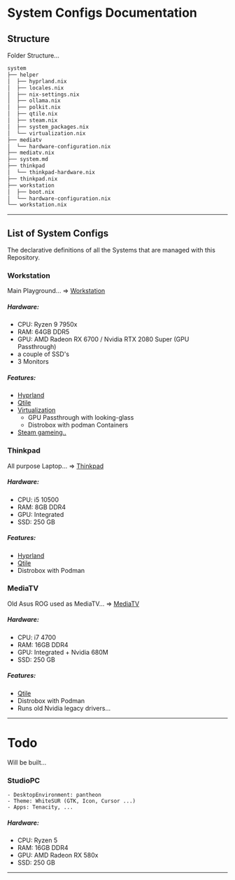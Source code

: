 # System Configs Documentation

## Structure

Folder Structure...
```bash
system
├── helper
│  ├── hyprland.nix
│  ├── locales.nix
│  ├── nix-settings.nix
│  ├── ollama.nix
│  ├── polkit.nix
│  ├── qtile.nix
│  ├── steam.nix
│  ├── system_packages.nix
│  └── virtualization.nix
├── mediatv
│  └── hardware-configuration.nix
├── mediatv.nix
├── system.md
├── thinkpad
│  └── thinkpad-hardware.nix
├── thinkpad.nix
├── workstation
│  ├── boot.nix
│  └── hardware-configuration.nix
└── workstation.nix
```


----

## List of System Configs

The declarative definitions of all the Systems that are managed with this Repository.


### Workstation

Main Playground... =>  [Workstation](workstation.nix)

##### Hardware:

- CPU: Ryzen 9 7950x
- RAM: 64GB DDR5
- GPU: AMD Radeon RX 6700 / Nvidia RTX 2080 Super (GPU Passthrough)
- a couple of SSD's
- 3 Monitors

##### Features:

- [Hyprland](helper/hyprland.nix)
- [Qtile](helper/qtile.nix)
- [Virtualization](workstation/boot.nix)
    - GPU Passthrough with looking-glass
    - Distrobox with podman Containers
- [Steam gameing..](helper/steam.nix)


### Thinkpad

All purpose Laptop... => [Thinkpad](thinkpad.nix)

##### Hardware:

- CPU: i5 10500
- RAM: 8GB DDR4
- GPU: Integrated
- SSD: 250 GB

##### Features:

- [Hyprland](helper/hyprland.nix)
- [Qtile](helper/qtile.nix)
- Distrobox with Podman


### MediaTV

Old Asus ROG used as MediaTV... => [MediaTV](mediatv.nix)

##### Hardware:

- CPU: i7 4700
- RAM: 16GB DDR4
- GPU: Integrated + Nvidia 680M
- SSD: 250 GB

##### Features:

- [Qtile](helper/qtile.nix)
- Distrobox with Podman
- Runs old Nvidia legacy drivers...


----

# Todo

Will be built...

### StudioPC

    - DesktopEnvironment: pantheon
    - Theme: WhiteSUR (GTK, Icon, Cursor ...)
    - Apps: Tenacity, ...

##### Hardware:

- CPU: Ryzen 5
- RAM: 16GB DDR4
- GPU: AMD Radeon RX 580x
- SSD: 250 GB

----
